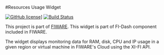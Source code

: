 #Resources Usage Widget

[![GitHub license](https://img.shields.io/badge/license-AGPLv3-blue.svg)](https://raw.githubusercontent.com/fidash/widget-monitorhosts/master/LICENSE.txt)]
[![Build Status](https://build.conwet.fi.upm.es/jenkins/view/FI-Dash/job/Widget%20Resources%20Usage/badge/icon)](https://build.conwet.fi.upm.es/jenkins/view/FI-Dash/job/Widget%20Resources%20Usage/)

This project is part of [FIWARE](https://www.fiware.org/). This widget is part of FI-Dash component included in FIWARE.

The widget displays monitoring data for RAM, disk, CPU and IP usage in a given region or virtual machine in FIWARE's Cloud using the XI-FI API.
